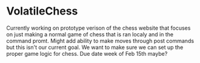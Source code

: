 # VolatileChess

Currently working on prototype verison of the chess website that focuses on just making a normal game of chess that is ran localy and in the command promt.
Might add ability to make moves through post commands but this isn't our current goal.
We want to make sure we can set up the proper game logic for chess.
Due date week of Feb 15th maybe?
